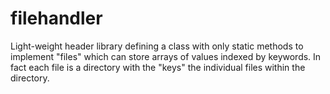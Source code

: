 # filehandler

Light-weight header library defining a class with only static methods to implement "files" which can store arrays of values indexed by keywords. In fact each file is a directory with the "keys" the individual files within the directory.
